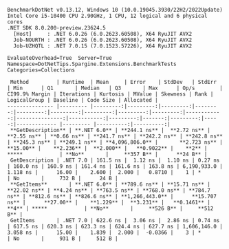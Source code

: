 
    BenchmarkDotNet v0.13.12, Windows 10 (10.0.19045.3930/22H2/2022Update)
    Intel Core i5-10400 CPU 2.90GHz, 1 CPU, 12 logical and 6 physical cores
    .NET SDK 8.0.200-preview.23624.5
      [Host]     : .NET 6.0.26 (6.0.2623.60508), X64 RyuJIT AVX2
      Job-NOURTH : .NET 6.0.26 (6.0.2623.60508), X64 RyuJIT AVX2
      Job-UZHQTL : .NET 7.0.15 (7.0.1523.57226), X64 RyuJIT AVX2

    EvaluateOverhead=True  Server=True  Namespace=DotNetTips.Spargine.Extensions.BenchmarkTests  
    Categories=Collections  

     Method         | Runtime  | Mean     | Error    | StdDev   | StdErr  | Min      | Q1       | Median   | Q3       | Max      | Op/s        | CI99.9% Margin | Iterations | Kurtosis | MValue | Skewness | Rank | LogicalGroup | Baseline | Code Size | Allocated |
    --------------- |--------- |---------:|---------:|---------:|--------:|---------:|---------:|---------:|---------:|---------:|------------:|---------------:|-----------:|---------:|-------:|---------:|-----:|------------- |--------- |----------:|----------:|
     **GetDescription** | **.NET 6.0** | **244.1 ns** |  **2.72 ns** |  **2.55 ns** | **0.66 ns** | **241.7 ns** | **242.2 ns** | **242.8 ns** | **245.3 ns** | **249.1 ns** | **4,096,806.0** |       **2.723 ns** |      **15.00** |    **2.236** |  **2.000** |   **0.9022** |    **2** | *****            | **No**       |     **357 B** |      **24 B** |
     GetDescription | .NET 7.0 | 161.5 ns |  1.12 ns |  1.10 ns | 0.27 ns | 160.0 ns | 160.9 ns | 161.4 ns | 161.6 ns | 163.8 ns | 6,190,933.0 |       1.118 ns |      16.00 |    2.600 |  2.000 |   0.8710 |    1 | *            | No       |     732 B |      24 B |
     **GetItems**       | **.NET 6.0** | **789.6 ns** | **15.71 ns** | **22.02 ns** | **4.24 ns** | **763.5 ns** | **768.0 ns** | **784.7 ns** | **812.6 ns** | **826.6 ns** | **1,266,443.0** |      **15.707 ns** |      **27.00** |    **1.229** |  **3.231** |   **0.1461** |    **4** | *****            | **No**       |     **526 B** |     **512 B** |
     GetItems       | .NET 7.0 | 622.6 ns |  3.06 ns |  2.86 ns | 0.74 ns | 617.5 ns | 620.3 ns | 623.3 ns | 624.4 ns | 627.7 ns | 1,606,146.0 |       3.058 ns |      15.00 |    1.839 |  2.000 |  -0.0366 |    3 | *            | No       |     931 B |     512 B |

